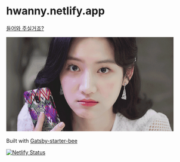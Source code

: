 # hwanny.netlify.app

[들어와 주실거죠?](https://hwanny.netlify.app/)

![](/assets/baegyul.gif)

Built with [Gatsby-starter-bee](https://github.com/jaeyeophan/gatsby-starter-bee)

[![Netlify Status](https://api.netlify.com/api/v1/badges/3d919f5a-6578-4739-a990-91067fe6ead7/deploy-status)](https://app.netlify.com/sites/hwanny/deploys)
